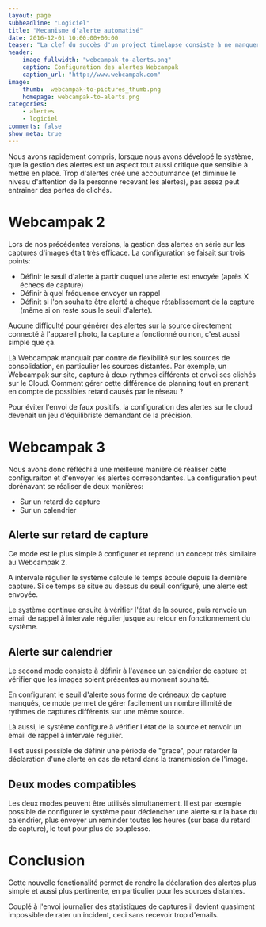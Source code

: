 ```yaml
---
layout: page
subheadline: "Logiciel"
title: "Mecanisme d'alerte automatisé"
date: 2016-12-01 10:00:00+00:00
teaser: "La clef du succès d'un project timelapse consiste à ne manquer ou ne perdre aucune image pendant toute la durée de l'installation. Les mécanismes d'alerte jouent un rôle clef car ils vous permette d'être informés du moindre soucis de capture. Dans ce billet nous allons détailler comment le Webcampak gère cet aspect et les améliorations que nous avons apporté au système."
header:
    image_fullwidth: "webcampak-to-alerts.png"
    caption: Configuration des alertes Webcampak
    caption_url: "http://www.webcampak.com"
image:
    thumb:  webcampak-to-pictures_thumb.png
    homepage: webcampak-to-alerts.png
categories:
    - alertes
    - logiciel
comments: false
show_meta: true
---
```


Nous avons rapidement compris, lorsque nous avons dévelopé le système, que la gestion des alertes est un aspect tout aussi critique que sensible à mettre en place. Trop d'alertes créé une accoutumance (et diminue le niveau d'attention de la personne recevant les alertes), pas assez peut entrainer des pertes de clichés. 

# Webcampak 2

Lors de nos précédentes versions, la gestion des alertes en série sur les captures d'images était très efficace. La configuration se faisait sur trois points:

* Définir le seuil d'alerte à partir duquel une alerte est envoyée (après X échecs de capture)
* Définir à quel fréquence envoyer un rappel
* Définit si l'on souhaite être alerté à chaque rétablissement de la capture (même si on reste sous le seuil d'alerte).

Aucune difficulté pour générer des alertes sur la source directement connecté à l'appareil photo, la capture a fonctionné ou non, c'est aussi simple que ça.

Là Webcampak manquait par contre de flexibilité sur les sources de consolidation, en particulier les sources distantes. Par exemple, un Webcampak sur site, capture à deux rythmes différents et envoi ses clichés sur le Cloud. Comment gérer cette différence de planning tout en prenant en compte de possibles retard causés par le réseau ?

Pour éviter l'envoi de faux positifs, la configuration des alertes sur le cloud devenait un jeu d'équilibriste demandant de la précision. 

# Webcampak 3

Nous avons donc réfléchi à une meilleure manière de réaliser cette configuraiton et d'envoyer les alertes corresondantes. La configuration peut dorénavant se réaliser de deux manières: 

* Sur un retard de capture
* Sur un calendrier

## Alerte sur retard de capture

Ce mode est le plus simple à configurer et reprend un concept très similaire au Webcampak 2. 

A intervale régulier le système calcule le temps écoulé depuis la dernière capture. Si ce temps se situe au dessus du seuil configuré, une alerte est envoyée.

Le système continue ensuite à vérifier l'état de la source, puis renvoie un email de rappel à intervale régulier jusque au retour en fonctionnement du système.

## Alerte sur calendrier

Le second mode consiste à définir à l'avance un calendrier de capture et vérifier que les images soient présentes au moment souhaité. 

En configurant le seuil d'alerte sous forme de créneaux de capture manqués, ce mode permet de gérer facilement un nombre illimité de rythmes de captures différents sur une même source.

Là aussi, le système configure à vérifier l'état de la source et renvoir un email de rappel à intervale régulier.

Il est aussi possible de définir une période de "grace", pour retarder la déclaration d'une alerte en cas de retard dans la transmission de l'image. 

## Deux modes compatibles

Les deux modes peuvent être utilisés simultanément. Il est par exemple possible de configurer le système pour déclencher une alerte sur la base du calendrier, plus envoyer un reminder toutes les heures (sur base du retard de capture), le tout pour plus de souplesse.

# Conclusion

Cette nouvelle fonctionalité permet de rendre la déclaration des alertes plus simple et aussi plus pertinente, en particulier pour les sources distantes.

Couplé à l'envoi journalier des statistiques de captures il devient quasiment impossible de rater un incident, ceci sans recevoir trop d'emails. 


